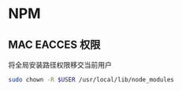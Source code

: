 # NPM 

## MAC EACCES 权限
将全局安装路径权限移交当前用户
```bash
sudo chown -R $USER /usr/local/lib/node_modules
```